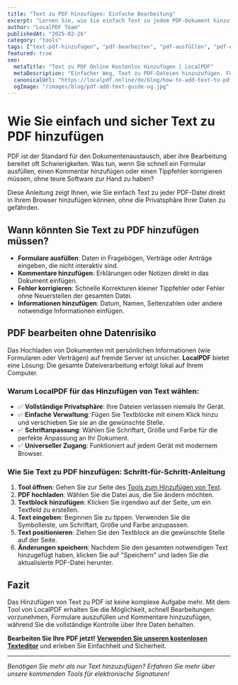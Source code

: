 ```yaml
---
title: "Text zu PDF hinzufügen: Einfache Bearbeitung"
excerpt: "Lernen Sie, wie Sie einfach Text zu jedem PDF-Dokument hinzufügen können. Unser Online-Editor ermöglicht das Einfügen von Textblöcken, das Anpassen von Schriftarten und Farben bei vollständigem Datenschutz."
author: "LocalPDF Team"
publishedAt: "2025-02-26"
category: "tools"
tags: ["text-pdf-hinzufügen", "pdf-bearbeiten", "pdf-ausfüllen", "pdf-editor"]
featured: true
seo:
  metaTitle: "Text zu PDF Online Kostenlos Hinzufügen | LocalPDF"
  metaDescription: "Einfacher Weg, Text zu PDF-Dateien hinzuzufügen. Füllen Sie Formulare aus, fügen Sie Kommentare hinzu oder nehmen Sie Änderungen online mit unserem sicheren und kostenlosen Tool vor."
  canonicalUrl: "https://localpdf.online/de/blog/how-to-add-text-to-pdf"
  ogImage: "/images/blog/pdf-add-text-guide-og.jpg"
---
```


# Wie Sie einfach und sicher Text zu PDF hinzufügen

PDF ist der Standard für den Dokumentenaustausch, aber ihre Bearbeitung bereitet oft Schwierigkeiten. Was tun, wenn Sie schnell ein Formular ausfüllen, einen Kommentar hinzufügen oder einen Tippfehler korrigieren müssen, ohne teure Software zur Hand zu haben?

Diese Anleitung zeigt Ihnen, wie Sie einfach Text zu jeder PDF-Datei direkt in Ihrem Browser hinzufügen können, ohne die Privatsphäre Ihrer Daten zu gefährden.

## Wann könnten Sie Text zu PDF hinzufügen müssen?

- **Formulare ausfüllen**: Daten in Fragebögen, Verträge oder Anträge eingeben, die nicht interaktiv sind.
- **Kommentare hinzufügen**: Erklärungen oder Notizen direkt in das Dokument einfügen.
- **Fehler korrigieren**: Schnelle Korrekturen kleiner Tippfehler oder Fehler ohne Neuerstellen der gesamten Datei.
- **Informationen hinzufügen**: Datum, Namen, Seitenzahlen oder andere notwendige Informationen einfügen.

## PDF bearbeiten ohne Datenrisiko

Das Hochladen von Dokumenten mit persönlichen Informationen (wie Formularen oder Verträgen) auf fremde Server ist unsicher. **LocalPDF** bietet eine Lösung: Die gesamte Dateiverarbeitung erfolgt lokal auf Ihrem Computer.

### Warum LocalPDF für das Hinzufügen von Text wählen:

- ✅ **Vollständige Privatsphäre**: Ihre Dateien verlassen niemals Ihr Gerät.
- ✅ **Einfache Verwaltung**: Fügen Sie Textblöcke mit einem Klick hinzu und verschieben Sie sie an die gewünschte Stelle.
- ✅ **Schriftanpassung**: Wählen Sie Schriftart, Größe und Farbe für die perfekte Anpassung an Ihr Dokument.
- ✅ **Universeller Zugang**: Funktioniert auf jedem Gerät mit modernem Browser.

### Wie Sie Text zu PDF hinzufügen: Schritt-für-Schritt-Anleitung

1. **Tool öffnen**: Gehen Sie zur Seite des [Tools zum Hinzufügen von Text](/de/add-text-pdf).
2. **PDF hochladen**: Wählen Sie die Datei aus, die Sie ändern möchten.
3. **Textblock hinzufügen**: Klicken Sie irgendwo auf der Seite, um ein Textfeld zu erstellen.
4. **Text eingeben**: Beginnen Sie zu tippen. Verwenden Sie die Symbolleiste, um Schriftart, Größe und Farbe anzupassen.
5. **Text positionieren**: Ziehen Sie den Textblock an die gewünschte Stelle auf der Seite.
6. **Änderungen speichern**: Nachdem Sie den gesamten notwendigen Text hinzugefügt haben, klicken Sie auf "Speichern" und laden Sie die aktualisierte PDF-Datei herunter.

## Fazit

Das Hinzufügen von Text zu PDF ist keine komplexe Aufgabe mehr. Mit dem Tool von LocalPDF erhalten Sie die Möglichkeit, schnell Bearbeitungen vorzunehmen, Formulare auszufüllen und Kommentare hinzuzufügen, während Sie die vollständige Kontrolle über Ihre Daten behalten.

**Bearbeiten Sie Ihre PDF jetzt!** **[Verwenden Sie unseren kostenlosen Texteditor](/de/add-text-pdf)** und erleben Sie Einfachheit und Sicherheit.

---

*Benötigen Sie mehr als nur Text hinzuzufügen? Erfahren Sie mehr über unsere kommenden Tools für elektronische Signaturen!*